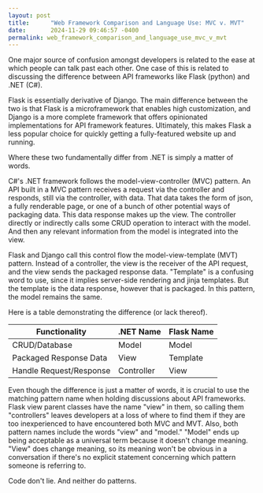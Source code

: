 ```yaml
---
layout: post
title:      "Web Framework Comparison and Language Use: MVC v. MVT"
date:       2024-11-29 09:46:57 -0400
permalink: web_framework_comparison_and_language_use_mvc_v_mvt
---
```



One major source of confusion amongst developers is related to the ease at which people can talk past each other. One case of this is related to discussing the difference between API frameworks like Flask (python) and .NET (C#).

Flask is essentially derivative of Django. The main difference between the two is that Flask is a microframework that enables high customization, and Django is a more complete framework that offers opinionated implementations for API framework features. Ultimately, this makes Flask a less popular choice for quickly getting a fully-featured website up and running.

Where these two fundamentally differ from .NET is simply a matter of words.

C#'s .NET framework follows the model-view-controller (MVC) pattern. An API built in a MVC pattern receives a request via the controller and responds, still via the controller, with data. That data takes the form of json, a fully renderable page, or one of a bunch of other potential ways of packaging data. This data response makes up the view. The controller directly or indirectly calls some CRUD operation  to interact with the model. And then any relevant information from the model is integrated into the view.

Flask and Django call this control flow the model-view-template (MVT) pattern. Instead of a controller, the view is the receiver of the API request, and the view sends the packaged response data. "Template" is a confusing word to use, since it implies server-side rendering and jinja templates. But the template is the data response, however that is packaged. In this pattern, the model remains the same.

Here is a table demonstrating the difference (or lack thereof).


| Functionality           	| .NET Name  	| Flask Name 	|
|-------------------------	|------------	|------------	|
| CRUD/Database           	| Model      	| Model      	|
| Packaged Response Data  	| View       	| Template   	|
| Handle Request/Response 	| Controller 	| View       	|


Even though the difference is just a matter of words, it is crucial to use the matching pattern name when holding discussions about API frameworks. Flask view parent classes have the name "view" in them, so calling them "controllers" leaves developers at a loss of where to find them if they are too inexperienced to have encountered both MVC and MVT. Also, both pattern names include the words "view" and "model." "Model" ends up being acceptable as a universal term because it doesn't change meaning. "View" does change meaning, so its meaning won't be obvious in a conversation if there's no explicit statement concerning which pattern someone is referring to.

Code don't lie. And neither do patterns.
